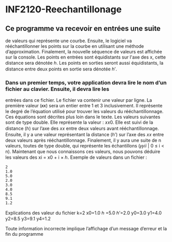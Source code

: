 # INF2120-Reechantillonage

## Ce programme va recevoir en entrées une suite 
de valeurs qui représente une courbe. Ensuite, le logiciel va rééchantillonner les points sur la courbe en 
utilisant une méthode d’approximation. Finalement, la nouvelle séquence de valeurs est affichée sur la console. 
Les points en entrées sont équidistants sur l'axe des x, cette distance sera dénotée ℎ. Les points en sorties 
seront aussi équidistants, la distance entre deux points en sortie sera dénotée ℎ′.

### Dans un premier temps, votre application devra lire le nom d’un fichier au clavier. Ensuite, il devra lire les 
entrées dans ce fichier. Le fichier va contenir une valeur par ligne. La première valeur (𝜅𝜅) sera un entier entre 
1 et 3 inclusivement. Il représente le degré de l’équation utilisé pour trouver les valeurs du rééchantillonnage. 
Ces équations sont décrites plus loin dans le texte.
Les valeurs suivantes sont de type double. Elle représente la valeur : 𝑥𝑥0. Elle est suivi de la distance (ℎ) sur 
l’axe des 𝑥𝑥 entre deux valeurs avant rééchantillonnage. Ensuite, il y a une valeur représentant la distance (ℎ′) 
sur l’axe des 𝑥𝑥 entre deux valeurs après rééchantillonnage.
Finalement, il y aura une suite de n valeurs, toutes de type double, qui représente les échantillons (𝑦𝑦𝑖𝑖 | 0 ≤
i < n). Maintenant que nous connaissons ces valeurs, nous pouvons déduire les valeurs des xi = x0 + i × ℎ.
Exemple de valeurs dans un fichier :
```
2
1.0
5.0
2.0
3.0
4.0
8.5
9.1
1.2
```
Explications des valeur du fichier
k=2
x0=1.0
ℎ =5.0
ℎ′=2.0
y0=3.0
y1=4.0
y2=8.5
y3=9.1
y4=1.2

Toute information incorrecte implique l’affichage d’un message d’erreur et la fin du programme
